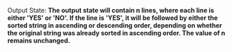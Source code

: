 Output State: **The output state will contain n lines, where each line is either 'YES' or 'NO'. If the line is 'YES', it will be followed by either the sorted string in ascending or descending order, depending on whether the original string was already sorted in ascending order. The value of n remains unchanged.**